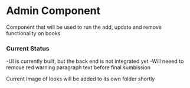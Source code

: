 # Admin Component
Component that will be used to run the add, update and remove functionality on books.

### Current Status
-UI is currently built, but the back end is not integrated yet
-Will neeed to remove red warning paragraph text before final sumbission

Current Image of looks will be added to its own folder shortly